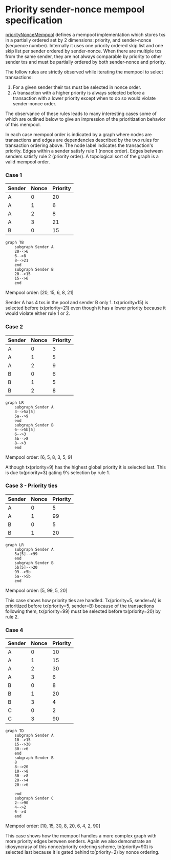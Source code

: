 # Priority sender-nonce mempool specification

[priorityNonceMempool](./priority_nonce.go) defines a mempool implementation which stores txs in a partially
ordered set by 2 dimensions: priority, and sender-nonce (sequence number). Internally it uses one priority
ordered skip list and one skip list per sender ordered by sender-nonce. When there are
multiple txs from the same sender, they are not always comparable by priority to other sender txs and must be
partially ordered by both sender-nonce and priority.

The follow rules are strictly observed while iterating the mempool to select transactions:

1) For a given sender their txs must be selected in nonce order. 
2) A transaction with a higher priority is always selected before a transaction with a lower priority except
   when to do so would violate sender-nonce order.

The observance of these rules leads to many interesting cases some of which are outlined below to give an
impression of the prioritization behavior of this mempool.  

In each case mempool order is indicated by a graph where nodes are transactions and edges are dependencies described by 
the two rules for transaction ordering above. The node label indicates the transaction's priority.  Edges within a 
sender satisfy rule 1 (nonce order). Edges between senders satisfy rule 2 (priority order).  A topological sort of the 
graph is a valid mempool order.  

### Case 1

| Sender | Nonce | Priority |
|--------|-------|----------|
| A      | 0     | 20       |
| A      | 1     | 6        |
| A      | 2     | 8        |
| A      | 3     | 21       |
| B      | 0     | 15       |

```mermaid
graph TB
    subgraph Sender A
    20-->6
    6-->8
    8-->21
    end
    subgraph Sender B
    20-->15
    15-->6
    end
```

Mempool order: [20, 15, 6, 8, 21]

Sender A has 4 txs in the pool and sender B only 1.  tx(priority=15) is selected before tx(priority=21) even
though it has a lower priority because it would violate either rule 1 or 2.

### Case 2

| Sender | Nonce | Priority |
|--------|-------|----------|
| A      | 0     | 3        |
| A      | 1     | 5        |
| A      | 2     | 9        |
| B      | 0     | 6        |
| B      | 1     | 5        |
| B      | 2     | 8        |

```mermaid
graph LR
    subgraph Sender A
    3-->5a[5]
    5a-->9
    end
    subgraph Sender B
    6-->5b[5]
    6-->3
    5b-->8
    8-->3
    end
```

Mempool order: [6, 5, 8, 3, 5, 9]

Although tx(priority=9) has the highest global priority it is selected last.  This is due tx(priority=3) 
gating 9's selection by rule 1.

### Case 3 - Priority ties

| Sender | Nonce | Priority |
|--------|-------|----------|
| A      | 0     | 5        |
| A      | 1     | 99       |
| B      | 0     | 5        |
| B      | 1     | 20       |

```mermaid
graph LR
    subgraph Sender A
    5a[5]-->99
    end
    subgraph Sender B
    5b[5]-->20
    99-->5b
    5a-->5b
    end
```

Mempool order: [5, 99, 5, 20]

This case shows how priority ties are handled.  Tx(priority=5, sender=A) is prioritized before tx(priority=5, sender=B) 
because of the transactions following them, tx(priority=99) must be selected before tx(priority=20) by rule 2.

### Case 4

| Sender | Nonce | Priority |
|--------|-------|----------|
| A      | 0     | 10       |
| A      | 1     | 15       |
| A      | 2     | 30       |
| A      | 3     | 6        |
| B      | 0     | 8        |
| B      | 1     | 20       |
| B      | 3     | 4        |
| C      | 0     | 2        |
| C      | 3     | 90        |

```mermaid
graph TD
    subgraph Sender A
    10-->15
    15-->30
    30-->6
    end
    subgraph Sender B
    8
    8-->20
    10-->8
    30-->8
    20-->4
    20-->6

    end
    subgraph Sender C
    2-->90
    4-->2
    6-->4
    end
```

Mempool order: [10, 15, 30, 8, 20, 6, 4, 2, 90]

This case shows how the mempool handles a more complex graph with more priority edges between senders.  Again we also demonstrate an idiosyncrasy of this nonce/priority ordering scheme, tx(priority=90) is selected last because it is gated behind tx(priority=2) by nonce ordering. 
